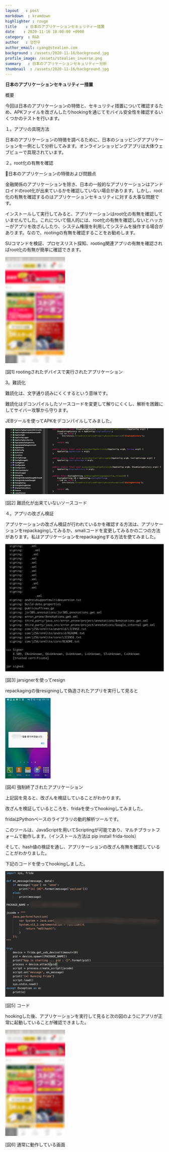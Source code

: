 ```yaml
---
layout   : post
markdown  : kramdown
highlighter : rouge
title    : 日本のアプリケーションセキュリティー措置
date    : 2020-11-16 18:00:00 +0900
category  : R&D
author   : 양찬우
author_email: cyang@stealien.com
background : /assets/2020-11-16/background.jpg
profile_image: /assets/stealien_inverse.png
summary   : 日本のアプリケーションセキュリティー分析
thumbnail  : /assets/2020-11-16/background.jpg
---
```


**日本のアプリケーションセキュリティー措置**

概要

今回は日本のアプリケーションの特徴と、セキュリティ措置について確認するため、APKファイルを改ざんしたりhookingを通じてモバイル安全性を確認するいくつかのテストを行います。



１。アプリの具現方法

日本のアプリケーションの特徴を調べるために、日本のショッピングアプリケーションを一例として分析してみます。オンラインショッピングアプリは大体ウェブビューで具現されています。



２。root化の有無を確認

日本のアプリケーションの特徴および問題点

金融関係のアプリケーションを除き、日本の一般的なアプリケーションはアンドロイドのroot化が出来ているかを確認していない場合があります。しかし、root化の有無を確認するのはアプリケーションセキュリティに対する大事な問題です。

インストールして実行してみると、アプリケーションはroot化の有無を確認していませんでした。これについて個人的には、root化の有無を確認しないとハッカーがアプリを改ざんしたり、システム権限を利用してシステムを操作する場合があります。なので、rootingの有無を確認することをお勧めします。

SUコマンドを検証、プロセスリスト探知、rooting関連アプリの有無を確認さればroot化の有無が簡単に確認できます。

<img src="/assets/2020-11-16/16.png" alt="16" style="zoom:33%;" />

​[図1] rootingされたデバイスで実行されたアプリケーション

3。難読化

難読化は、文字通り読みにくくするという意味です。

難読化はデコンパイルしたソースコードを変更して解りにくくし、解析を困難にしてサイバー攻撃から守ります。

JEBツールを使ってAPKをデコンパイルしてみました。

<img src="/assets/2020-11-16/7.png" alt="7"  />

​[図2] 難読化が出来ていないソースコード



４。アプリの改ざん検証

アプリケーションの改ざん検証が行われているかを確認する方法は、アプリケーションをrepackagingしてみるか、smaliコードを変更してみるかの二つの方法があります。私はアプリケーションをrepackagingする方法を使てみました。

<img src="/assets/2020-11-16/8.png" alt="8" style="zoom: 50%;" />

​[図3] jarsignerを使ってresign

repackagingの後resigningして偽造されたアプリを実行して見ると

<img src="/assets/2020-11-16/3.png" alt="3" style="zoom:25%;" />

​[図4] 強制終了されたアプリケーション



上記図を見ると、改ざんを検証していることがわかります。

改ざんを検証しているところを、fridaを使ってhookingしてみました。

fridaはPythonベースのライブラリの動的解析ツールです。

このツールは、JavaScriptを用いてScriptingが可能であり、マルチプラットフォームで動作します。（インストール方法は pip install frida-tools）

そして、hash値の検証を通し、アプリケーションの改ざん有無を確認していることがわかりました。

下記のコードを使ってhookingしました。

<img src="/assets/2020-11-16/MCD.png" alt="MCD" style="zoom:50%;" />

​[図5] コード

hookingした後、アプリケーションを実行して見ると次の図のようにアプリが正常に起動していることが確認できました。

<img src="/assets/2020-11-16/16.png" alt="16" style="zoom:33%;" />

​[図6] 通常に動作している画面



